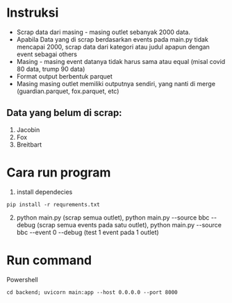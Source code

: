 # Instruksi
- Scrap data dari masing - masing outlet sebanyak 2000 data.
- Apabila Data yang di scrap berdasarkan events pada main.py tidak mencapai 2000, scrap data dari kategori atau judul apapun dengan     event sebagai others
- Masing - masing event datanya tidak harus sama atau equal (misal covid 80 data, trump 90 data)
- Format output berbentuk parquet
- Masing masing outlet memiliki outputnya sendiri, yang nanti di merge (guardian.parquet, fox.parquet, etc)

## Data yang belum di scrap:

1. Jacobin
1. Fox
3. Breitbart

# Cara run program
1. install dependecies
```
pip install -r requrements.txt
```
2. python main.py (scrap semua outlet), python main.py --source bbc --debug (scrap semua events pada satu outlet), python main.py --source bbc --event 0 --debug (test 1 event pada 1 outlet)

# Run command
Powershell
```
cd backend; uvicorn main:app --host 0.0.0.0 --port 8000
```